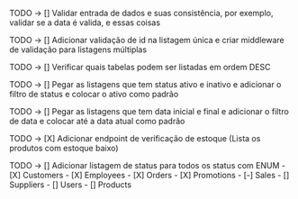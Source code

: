 TODO -> [] Validar entrada de dados e suas consistência, por exemplo, validar se a data é valida, e essas coisas

TODO -> [] Adicionar validação de id na listagem única e criar middleware de validação para listagens múltiplas

TODO -> [] Verificar quais tabelas podem ser listadas em ordem DESC

TODO -> [] Pegar as listagens que tem status ativo e inativo e adicionar o filtro de status e colocar o ativo como padrão

TODO -> [] Pegar as listagens que tem data inicial e final e adicionar o filtro de data e colocar até a data atual como padrão

TODO -> [X] Adicionar endpoint de verificação de estoque (Lista os produtos com estoque baixo)

TODO -> [] Adicionar listagem de status para todos os status com ENUM
        - [X] Customers
        - [X] Employees
        - [X] Orders
        - [X] Promotions
        - [-] Sales
        - [] Suppliers
        - [] Users
        - [] Products

